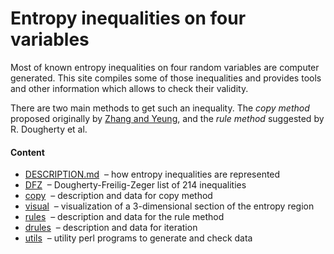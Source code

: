 Entropy inequalities on four variables
=============

Most of known entropy inequalities on four random variables are computer
generated. This site compiles some of those inequalities and provides tools
and other information which allows to check their validity.

There are two main methods to get such an inequality. The *copy method* 
proposed originally by [Zhang and Yeung](http://www.cs.cornell.edu/courses/cs783/2007fa/papers/ZYnonShannon.pdf), and the *rule method* suggested
by R. Dougherty et al.

#### Content

* [DESCRIPTION.md](DESCRIPTION.md) &nbsp;&ndash; how entropy inequalities are represented
* [DFZ](DFZ) &nbsp;&ndash; Dougherty-Freilig-Zeger list of 214 inequalities
* [copy](copy) &nbsp;&ndash; description and data for copy method
* [visual](visual) &nbsp;&ndash; visualization of a 3-dimensional section of
the entropy region
* [rules](rules) &nbsp;&ndash; description and data for the rule method
* [drules](drules) &nbsp;&ndash; description and data for iteration
* [utils](utils) &nbsp;&ndash; utility perl programs to generate and check data



